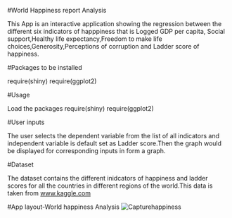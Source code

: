 #World Happiness report Analysis

This App is an interactive application showing the regression between the different six indicators of happpiness that is Logged GDP per capita,
Social support,Healthy life expectancy,Freedom to make life choices,Generosity,Perceptions of corruption and Ladder score of happiness.

#Packages to be installed

require(shiny)
require(ggplot2)

#Usage

Load the packages
require(shiny)
require(ggplot2)

#User inputs

The user selects the dependent variable from the list of all indicators and independent 
variable is default set as Ladder score.Then the graph would be displayed for corresponding inputs in form a graph.

#Dataset

The dataset contains the different inidcators of happiness and ladder scores for all the countries in different regions
of the world.This data is taken from www.kaggle.com

#App layout-World happiness Analysis
![Capturehappiness](https://user-images.githubusercontent.com/81853539/114745340-d61a7480-9d4e-11eb-8151-fc14389739a4.PNG)

